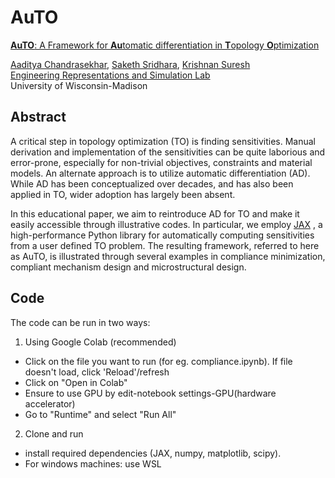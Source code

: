# AuTO

[**AuTO**: A Framework for **Au**tomatic differentiation in **T**opology **O**ptimization](https://link.springer.com/article/10.1007/s00158-021-03025-8)

[Aaditya Chandrasekhar](https://aadityacs.github.io/), [Saketh Sridhara](https://sakethsridhara.github.io/), [Krishnan Suresh](https://directory.engr.wisc.edu/me/faculty/suresh_krishnan)  
[Engineering Representations and Simulation Lab](https://ersl.wisc.edu)  
University of Wisconsin-Madison 



## Abstract
A critical step in topology optimization (TO) is finding sensitivities. Manual derivation and implementation of the sensitivities can be quite laborious and error-prone, especially for non-trivial objectives, constraints and material models. An alternate approach is to utilize automatic differentiation (AD). While AD has been conceptualized over decades, and has also been applied in TO, wider adoption has largely been absent.

In this educational paper, we aim to reintroduce AD for TO and make it easily accessible through illustrative codes. In particular, we employ [JAX](https://github.com/google/jax)  , a high-performance Python library for automatically computing sensitivities from a user defined TO problem. The resulting framework, referred to here as AuTO, is illustrated through several examples in compliance minimization, compliant mechanism design and microstructural design.

## Code
The code can be run in two ways:
1. Using Google Colab (recommended)
- Click on the file you want to run (for eg. compliance.ipynb). If file doesn't load, click 'Reload'/refresh 
- Click on "Open in Colab"
- Ensure to use GPU by edit-notebook settings-GPU(hardware accelerator)
- Go to "Runtime" and select "Run All"
2. Clone and run
- install required dependencies (JAX, numpy, matplotlib, scipy).
- For windows machines: use WSL
